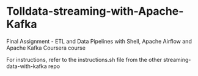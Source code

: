 # Tolldata-streaming-with-Apache-Kafka
Final Assignment - ETL and Data Pipelines with Shell, Apache Airflow and Apache Kafka Coursera course

For instructions, refer to the instructions.sh file from the other streaming-data-with-kafka repo
